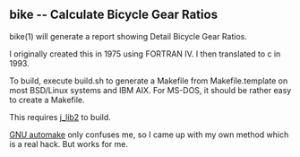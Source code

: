 ## bike -- Calculate Bicycle Gear Ratios

bike(1) will generate a report showing Detail Bicycle
Gear Ratios.

I originally created this in 1975 using FORTRAN IV.
I then translated to c in 1993.

To build, execute build.sh to generate a Makefile from
Makefile.template on most BSD/Linux systems and IBM AIX.
For MS-DOS, it should be rather easy to create a Makefile.

This requires [j\_lib2](https://github.com/jmcunx/j_lib2) to build.

[GNU automake](https://en.wikipedia.org/wiki/Automake)
only confuses me, so I came up with my own method which
is a real hack.  But works for me.
